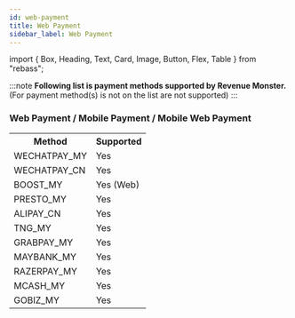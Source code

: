 ```yaml
---
id: web-payment
title: Web Payment
sidebar_label: Web Payment
---
```


import { Box, Heading, Text, Card, Image, Button, Flex, Table } from "rebass";

:::note
**Following list is payment methods supported by Revenue Monster.**<br/>
(For payment method(s) is not on the list are not supported)
:::

### Web Payment / Mobile Payment / Mobile Web Payment

<table>
  <tr>
    <th>Method</th>
    <th>Supported</th>
  </tr>
  <tr>
    <td>WECHATPAY_MY</td>
   <td>
     <Card
        sx={{
        backgroundColor: "#87d068",
        color:"white",
        textAlign: "center" 
        }}> Yes
        </Card>
    </td>
  </tr>
  <tr>
    <td>WECHATPAY_CN</td>
    <td>
     <Card
        sx={{
        backgroundColor: "#87d068",
        color:"white",
        textAlign: "center" 
        }}> Yes
        </Card>
    </td>
  </tr>
   <tr>
    <td>BOOST_MY</td>
   <td>
     <Card
        sx={{
        backgroundColor: "#87d068",
        color:"white",
        textAlign: "center" 
        }}> Yes (Web)
        </Card>
    </td>
  </tr>
  <tr>
    <td>PRESTO_MY</td>
    <td>
     <Card
        sx={{
        backgroundColor: "#87d068",
        color:"white",
        textAlign: "center" 
        }}> Yes
        </Card>
    </td>
  </tr>
  <tr>
    <td>ALIPAY_CN</td>
    <td>
     <Card
        sx={{
        backgroundColor: "#87d068",
        color:"white",
        textAlign: "center" 
        }}> Yes
        </Card>
    </td>
  </tr>
  <tr>
    <td>TNG_MY</td>
   <td>
     <Card
        sx={{
        backgroundColor: "#87d068",
        color:"white",
        textAlign: "center" 
        }}> Yes
        </Card>
    </td>
  </tr>
  <tr>
    <td>GRABPAY_MY</td>
    <td>
     <Card
        sx={{
        backgroundColor: "#87d068",
        color:"white",
        textAlign: "center" 
        }}> Yes
        </Card>
    </td>
  </tr>
  <tr>
    <td>MAYBANK_MY</td>
    <td>
     <Card
        sx={{
        backgroundColor: "#87d068",
        color:"white",
        textAlign: "center" 
        }}> Yes
        </Card>
    </td>
  </tr>
  <tr>
    <td>RAZERPAY_MY</td>
    <td>
     <Card
        sx={{
        backgroundColor: "#87d068",
        color:"white",
        textAlign: "center" 
        }}> Yes
        </Card>
    </td>
  </tr>
  <tr>
    <td>MCASH_MY</td>
   <td>
     <Card
        sx={{
        backgroundColor: "#87d068",
        color:"white",
        textAlign: "center" 
        }}> Yes
        </Card>
    </td>
  </tr>
  <tr>
    <td>GOBIZ_MY</td>
    <td>
     <Card
        sx={{
        backgroundColor: "#87d068",
        color:"white",
        textAlign: "center" 
        }}> Yes
        </Card>
    </td>
  </tr>
</table>
